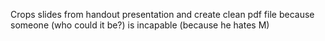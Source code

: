 Crops slides from handout presentation and create clean pdf file because someone (who could it be?) is incapable (because he hates M)

